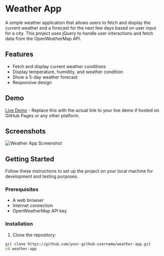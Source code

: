 # Weather App

A simple weather application that allows users to fetch and display the current weather and a forecast for the next few days based on user input for a city. This project uses jQuery to handle user interactions and fetch data from the OpenWeatherMap API.

## Features

- Fetch and display current weather conditions
- Display temperature, humidity, and weather condition
- Show a 5-day weather forecast
- Responsive design

## Demo

[Live Demo](https://your-github-username.github.io/weather-app/) - Replace this with the actual link to your live demo if hosted on GitHub Pages or any other platform.

## Screenshots

![Weather App Screenshot](screenshot.png) 

## Getting Started

Follow these instructions to set up the project on your local machine for development and testing purposes.

### Prerequisites

- A web browser
- Internet connection
- OpenWeatherMap API key

### Installation

1. Clone the repository:

```sh
git clone https://github.com/your-github-username/weather-app.git
cd weather-app
